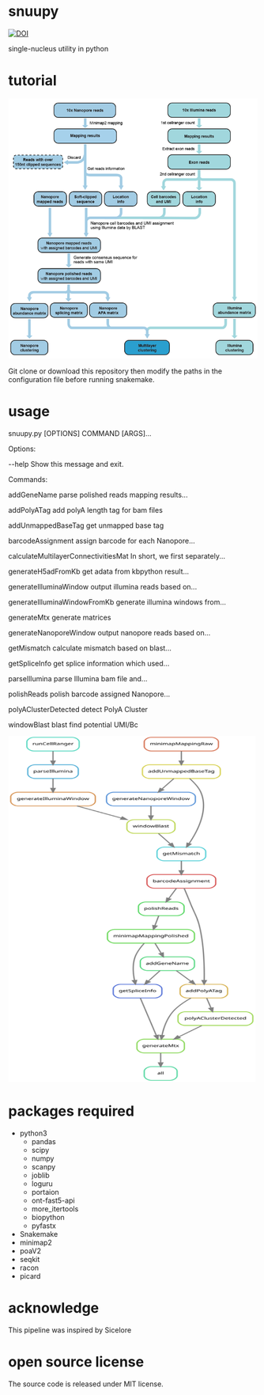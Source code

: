 # snuupy
[![DOI](https://zenodo.org/badge/302899070.svg)](https://zenodo.org/badge/latestdoi/302899070)

single-nucleus utility in python

# tutorial
![Schematic_diagram](./Schematic_diagram.png)

Git clone or download this repository then modify the paths in the configuration file before running snakemake. 

# usage

snuupy.py [OPTIONS] COMMAND [ARGS]...

Options:

  --help  Show this message and exit.

Commands:

  addGeneName                     parse polished reads mapping results...
  
  addPolyATag                     add polyA length tag for bam files
  
  addUnmappedBaseTag              get unmapped base tag
  
  barcodeAssignment               assign barcode for each Nanopore...
  
  calculateMultilayerConnectivitiesMat   In short, we first separately...
                                  
  generateH5adFromKb              get adata from kbpython result...
  
  generateIlluminaWindow          output illumina reads based on...
  
  generateIlluminaWindowFromKb    generate illumina windows from...
  
  generateMtx                     generate matrices
  
  generateNanoporeWindow          output nanopore reads based on...
  
  getMismatch                     calculate mismatch based on blast...
  
  getSpliceInfo                   get splice information which used...
  
  parseIllumina                   parse Illumina bam file and...
  
  polishReads                     polish barcode assigned Nanopore...
  
  polyAClusterDetected            detect PolyA Cluster
  
  windowBlast                     blast find potential UMI/Bc

<img src="./snakemake/pipeline.svg" width="500" height="700">

# packages required
- python3 
  - pandas 
  - scipy 
  - numpy 
  - scanpy 
  - joblib 
  - loguru 
  - portaion 
  - ont-fast5-api 
  - more_itertools
  - biopython
  - pyfastx
- Snakemake 
- minimap2 
- poaV2 
- seqkit 
- racon 
- picard 


# acknowledge
This pipeline was inspired by Sicelore

# open source license
The source code is released under MIT license. 
